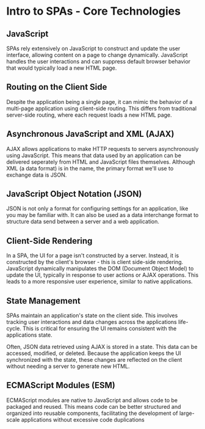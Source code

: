 # Intro to SPAs - Core Technologies

## JavaScript
SPAs rely extensively on JavaScript to construct and update the user interface, allowing content on a page to change dynamically. JavaScript handles the user interactions and can suppress default browser behavior that would typically load a new HTML page. 

## Routing on the Client Side
Despite the application being a single page, it can mimic the behavior of a multi-page application using client-side routing. This differs from traditional server-side routing, where each request loads a new HTML page. 

## Asynchronous JavaScript and XML (AJAX)
AJAX allows applications to make HTTP requests to servers asynchronously using JavaScript. This means that data used by an application can be delivered seperately from HTML and JavaScript files themselves. Although XML (a data format) is in the name, the primary format we'll use to exchange data is JSON.

## JavaScript Object Notation (JSON)
JSON is not only a format for configuring settings for an application, like you may be familiar with. It can also be used as a data interchange format to structure data send between a server and a web application. 

## Client-Side Rendering 
In a SPA, the UI for a page isn't constructed by a server. Instead, it is constructed by the client's browser - this is client side-side rendering. JavaScript dynamically manipulates the DOM (Document Object Model) to update the UI, typically in response to user actions or AJAX operations. This leads to a more responsive user experience, similar to native applications. 

## State Management 
SPAs maintain an application's state on the client side. This involves tracking user interactions and data changes across the applications life-cycle. This is critical for ensuring the UI remains consistent with the applications state. 

Often, JSON data retrieved using AJAX is stored in a state. This data can be accessed, modified, or deleted. Because the application keeps the UI synchronized with the state, these changes are reflected on the client without needing a server to generate new HTML. 

## ECMAScript Modules (ESM)
ECMAScript modules are native to JavaScript and allows code to be packaged and reused. This means code can be better structured and organized into reusable components, facilitating the development of large-scale applications without excessive code duplications